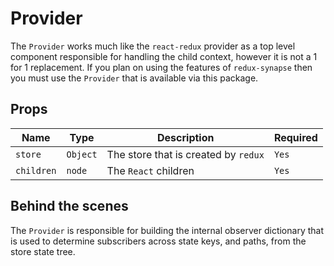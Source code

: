 # Provider

The `Provider` works much like the `react-redux` provider as a top level component responsible for handling the child context, however it is not a 1 for 1 replacement. If you plan on using the features of `redux-synapse` then you must use the `Provider` that is available via this package.

## Props
|Name|Type|Description|Required|
|---|---|---|---|
|`store`|`Object`|The store that is created by `redux`|`Yes`|
|`children`|`node`|The `React` children|`Yes`|

## Behind the scenes
The `Provider` is responsible for building the internal observer dictionary that is used to determine subscribers across state keys, and paths, from the store state tree.
